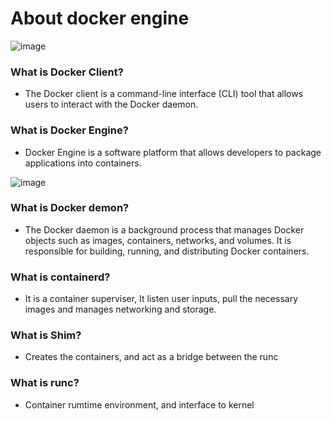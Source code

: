 # About docker engine


![image](https://github.com/mahimanew/Docker/assets/24412769/e1306ae4-02cc-40ae-b1cd-0769e2e24aff)

### What is Docker Client?

- The Docker client is a command-line interface (CLI) tool that allows users to interact with the Docker daemon.

### What is Docker Engine?

- Docker Engine is a software platform that allows developers to package applications into containers.

![image](https://github.com/mahimanew/Docker/assets/24412769/f9e45fa8-f61f-4e0f-84dd-2efc95670fab)



### What is Docker demon?
 - The Docker daemon is a background process that manages Docker objects such as images, containers, networks, and volumes. It is responsible for building, running, and distributing Docker containers.

 ### What is containerd?
  - It is a container superviser, It listen user inputs, pull the necessary images and manages networking and storage.

### What is Shim?

- Creates the containers, and act as a bridge between the runc

### What is runc?
 - Container rumtime environment, and interface to kernel


